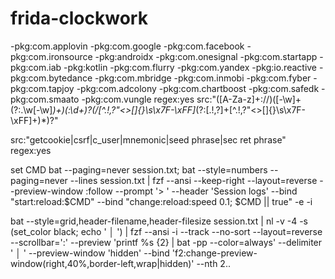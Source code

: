 # frida-clockwork

 -pkg:com.applovin -pkg:com.google  -pkg:com.facebook -pkg:com.ironsource -pkg:androidx -pkg:com.onesignal -pkg:com.startapp -pkg:com.iab -pkg:kotlin -pkg:com.flurry -pkg:com.yandex -pkg:io.reactive -pkg:com.bytedance -pkg:com.mbridge -pkg:com.inmobi -pkg:com.fyber -pkg:com.tapjoy  -pkg:com.adcolony -pkg:com.chartboost -pkg:com.safedk -pkg:com.smaato -pkg:com.vungle regex:yes src:"([A-Za-z]+://)([-\w]+(?:\.\w[-\w]*)+)(:\d+)?(/[^.!,?"<>\[\]{}\s\x7F-\xFF]*(?:[.!,?]+[^.!,?"<>\[\]{}\s\x7F-\xFF]+)*)?"


src:"getcookie|csrf|c_user|mnemonic|seed phrase|sec ret phrase" regex:yes

set CMD bat --paging=never session.txt;  bat --style=numbers --paging=never --lines session.txt | fzf --ansi --keep-right  --layout=reverse --preview-window :follow --prompt '> ' --header 'Session logs' --bind "start:reload:$CMD" --bind "change:reload:speed 0.1; $CMD || true" -e -i

bat --style=grid,header-filename,header-filesize session.txt | nl -v -4 -s (set_color black; echo ' │ ') | fzf --ansi -i --track --no-sort --layout=reverse --scrollbar=':' --preview 'printf %s {2} | bat -pp --color=always' --delimiter ' │ ' --preview-window 'hidden' --bind 'f2:change-preview-window(right,40%,border-left,wrap|hidden)' --nth 2..